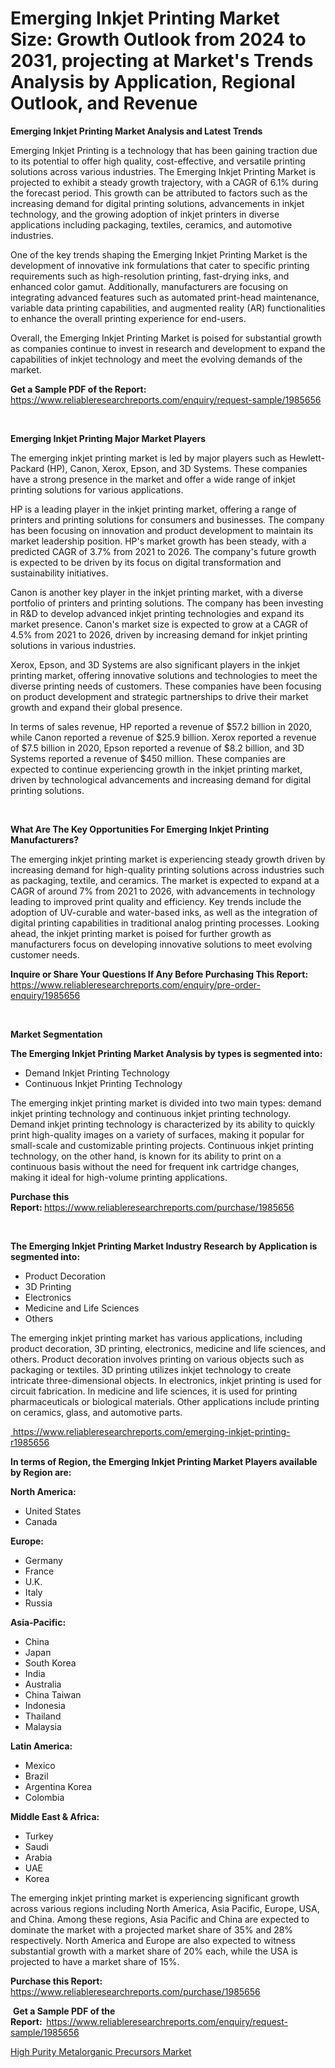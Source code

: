 <p><h1>Emerging Inkjet Printing Market Size: Growth Outlook from 2024 to 2031, projecting at Market's Trends Analysis by Application, Regional Outlook, and Revenue</h1></p><p><strong>Emerging Inkjet Printing Market Analysis and Latest Trends</strong></p>
<p><p>Emerging Inkjet Printing is a technology that has been gaining traction due to its potential to offer high quality, cost-effective, and versatile printing solutions across various industries. The Emerging Inkjet Printing Market is projected to exhibit a steady growth trajectory, with a CAGR of 6.1% during the forecast period. This growth can be attributed to factors such as the increasing demand for digital printing solutions, advancements in inkjet technology, and the growing adoption of inkjet printers in diverse applications including packaging, textiles, ceramics, and automotive industries.</p><p>One of the key trends shaping the Emerging Inkjet Printing Market is the development of innovative ink formulations that cater to specific printing requirements such as high-resolution printing, fast-drying inks, and enhanced color gamut. Additionally, manufacturers are focusing on integrating advanced features such as automated print-head maintenance, variable data printing capabilities, and augmented reality (AR) functionalities to enhance the overall printing experience for end-users.</p><p>Overall, the Emerging Inkjet Printing Market is poised for substantial growth as companies continue to invest in research and development to expand the capabilities of inkjet technology and meet the evolving demands of the market.</p></p>
<p><strong>Get a Sample PDF of the Report:&nbsp;</strong> <a href="https://www.reliableresearchreports.com/enquiry/request-sample/1985656">https://www.reliableresearchreports.com/enquiry/request-sample/1985656</a></p>
<p>&nbsp;</p>
<p><strong>Emerging Inkjet Printing Major Market Players</strong></p>
<p><p>The emerging inkjet printing market is led by major players such as Hewlett-Packard (HP), Canon, Xerox, Epson, and 3D Systems. These companies have a strong presence in the market and offer a wide range of inkjet printing solutions for various applications.</p><p>HP is a leading player in the inkjet printing market, offering a range of printers and printing solutions for consumers and businesses. The company has been focusing on innovation and product development to maintain its market leadership position. HP's market growth has been steady, with a predicted CAGR of 3.7% from 2021 to 2026. The company's future growth is expected to be driven by its focus on digital transformation and sustainability initiatives.</p><p>Canon is another key player in the inkjet printing market, with a diverse portfolio of printers and printing solutions. The company has been investing in R&D to develop advanced inkjet printing technologies and expand its market presence. Canon's market size is expected to grow at a CAGR of 4.5% from 2021 to 2026, driven by increasing demand for inkjet printing solutions in various industries.</p><p>Xerox, Epson, and 3D Systems are also significant players in the inkjet printing market, offering innovative solutions and technologies to meet the diverse printing needs of customers. These companies have been focusing on product development and strategic partnerships to drive their market growth and expand their global presence.</p><p>In terms of sales revenue, HP reported a revenue of $57.2 billion in 2020, while Canon reported a revenue of $25.9 billion. Xerox reported a revenue of $7.5 billion in 2020, Epson reported a revenue of $8.2 billion, and 3D Systems reported a revenue of $450 million. These companies are expected to continue experiencing growth in the inkjet printing market, driven by technological advancements and increasing demand for digital printing solutions.</p></p>
<p>&nbsp;</p>
<p><strong>What Are The Key Opportunities For Emerging Inkjet Printing Manufacturers?</strong></p>
<p><p>The emerging inkjet printing market is experiencing steady growth driven by increasing demand for high-quality printing solutions across industries such as packaging, textile, and ceramics. The market is expected to expand at a CAGR of around 7% from 2021 to 2026, with advancements in technology leading to improved print quality and efficiency. Key trends include the adoption of UV-curable and water-based inks, as well as the integration of digital printing capabilities in traditional analog printing processes. Looking ahead, the inkjet printing market is poised for further growth as manufacturers focus on developing innovative solutions to meet evolving customer needs.</p></p>
<p><strong>Inquire or Share Your Questions If Any Before Purchasing This Report:</strong> <a href="https://www.reliableresearchreports.com/enquiry/pre-order-enquiry/1985656">https://www.reliableresearchreports.com/enquiry/pre-order-enquiry/1985656</a></p>
<p>&nbsp;</p>
<p><strong>Market Segmentation</strong></p>
<p><strong>The Emerging Inkjet Printing Market Analysis by types is segmented into:</strong></p>
<p><ul><li>Demand Inkjet Printing Technology</li><li>Continuous Inkjet Printing Technology</li></ul></p>
<p><p>The emerging inkjet printing market is divided into two main types: demand inkjet printing technology and continuous inkjet printing technology. Demand inkjet printing technology is characterized by its ability to quickly print high-quality images on a variety of surfaces, making it popular for small-scale and customizable printing projects. Continuous inkjet printing technology, on the other hand, is known for its ability to print on a continuous basis without the need for frequent ink cartridge changes, making it ideal for high-volume printing applications.</p></p>
<p><strong>Purchase this Report:&nbsp;</strong><a href="https://www.reliableresearchreports.com/purchase/1985656">https://www.reliableresearchreports.com/purchase/1985656</a></p>
<p>&nbsp;</p>
<p><strong>The Emerging Inkjet Printing Market Industry Research by Application is segmented into:</strong></p>
<p><ul><li>Product Decoration</li><li>3D Printing</li><li>Electronics</li><li>Medicine and Life Sciences</li><li>Others</li></ul></p>
<p><p>The emerging inkjet printing market has various applications, including product decoration, 3D printing, electronics, medicine and life sciences, and others. Product decoration involves printing on various objects such as packaging or textiles. 3D printing utilizes inkjet technology to create intricate three-dimensional objects. In electronics, inkjet printing is used for circuit fabrication. In medicine and life sciences, it is used for printing pharmaceuticals or biological materials. Other applications include printing on ceramics, glass, and automotive parts.</p></p>
<p><a href="https://www.reliableresearchreports.com/emerging-inkjet-printing-r1985656">&nbsp;https://www.reliableresearchreports.com/emerging-inkjet-printing-r1985656</a></p>
<p><strong>In terms of Region, the Emerging Inkjet Printing Market Players available by Region are:</strong></p>
<p>
    <p> <strong> North America: </strong>
        <ul>
            <li>United States</li>
            <li>Canada</li>
        </ul>
        </p> 
    <p> <strong> Europe: </strong>
        <ul>
            <li>Germany</li>
            <li>France</li>
            <li>U.K.</li>
            <li>Italy</li>
            <li>Russia</li>
        </ul>
        </p> 
    <p> <strong> Asia-Pacific: </strong>
        <ul>
            <li>China</li>
            <li>Japan</li>
            <li>South Korea</li>
            <li>India</li>
            <li>Australia</li>
            <li>China Taiwan</li>
            <li>Indonesia</li>
            <li>Thailand</li>
            <li>Malaysia</li>
        </ul>
        </p> 
    <p> <strong> Latin America: </strong>
        <ul>
            <li>Mexico</li>
            <li>Brazil</li>
            <li>Argentina Korea</li>
            <li>Colombia</li>
        </ul>
        </p> 
    <p> <strong> Middle East & Africa: </strong>
        <ul>
            <li>Turkey</li>
            <li>Saudi</li>
            <li>Arabia</li>
            <li>UAE</li>
            <li>Korea</li>
        </ul>
    </p>
    </p>
<p><p>The emerging inkjet printing market is experiencing significant growth across various regions including North America, Asia Pacific, Europe, USA, and China. Among these regions, Asia Pacific and China are expected to dominate the market with a projected market share of 35% and 28% respectively. North America and Europe are also expected to witness substantial growth with a market share of 20% each, while the USA is projected to have a market share of 15%.</p></p>
<p><strong>Purchase this Report: </strong><a href="https://www.reliableresearchreports.com/purchase/1985656">https://www.reliableresearchreports.com/purchase/1985656</a></p>
<p>&nbsp;<strong>Get a Sample PDF of the Report:&nbsp;&nbsp;</strong><a href="https://www.reliableresearchreports.com/enquiry/request-sample/1985656">https://www.reliableresearchreports.com/enquiry/request-sample/1985656</a></p>
<p><strong></strong></p>
<p><p><a href="https://chivalrous-flock-a86.notion.site/High-Purity-Metalorganic-Precursors-Market-Focuses-on-Market-Share-Size-and-Projected-Forecast-Till-7c59820114274b83a3d5eba3c04a4362">High Purity Metalorganic Precursors Market</a></p></p>